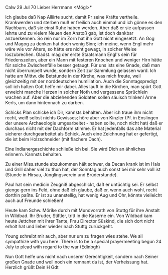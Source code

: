 Calw 29 Jul 70
Lieber Herrmann <Mögl>*

Ich glaube daß Nap Alliirte sucht, damit Pr seine Kräfte vertheile. Krankwerden und sterben muß er freilich auch einmal und ich gönne es den Nachbarn, daß sie einst Ruhe haben werden. Aber daß er sie aufpassen lehrte und zu vielem Neuen den Anstoß gab, ist doch dankbar anzuerkennen. So rein nur im Zorn hat ihn Gott nicht eingesetzt. An Gog und Magog zu denken hat doch wenig Sinn; ich meine, wenn Engl mehr wäre wie vor Alters, so hätte ers nicht gewagt, in solcher Weise loszubrechen. Gladst. mag der erste Staatsmann Engl's sein für Friedenszeiten, aber ein Mann mit festeren Knochen und weniger Hirn hätte für solche Zwischenfälle besser getaugt. Für uns ists eine Gnade, daß man nicht überrumpelt wurde, sondern Zeit zur Sammlung gelassen ward. Ich hatte am Mittw. die Betstunde in der Kirche, was mich freute, weil gleichzeitig mit der norddeutschen humiliation. Auch die Sonntagspredigt soll ich halten Gott helfe mir dabei. Alles lauft in die Kirchen, man spürt Gott erweicht manche Herzen in solcher Noth und vergessene Sprüchlein wachen auf. Aber die abziehenden Soldaten sollen säuisch trinken! Arme Kerls, um dann hintennach zu darben.

Schicks Plan schicke ich Dir, kannsts behalten. Aber ich traue ihm nicht recht, weiß selbst nichts Gewisses; höre aber von Kinzler (Pf. in Enslingen der unsere Archaeologie umgearbeitet - haben sollte, noch nicht hat) daß er durchaus nicht mit der Dachform stimme. Er hat jedenfalls das alte Material sicherer durchgearbeitet als Schick. Auch eine Zeichnung hat er gefertigt, die ist beim Holzschneider (mit flachem Dach).

Eine Indianergeschichte schließe ich bei. Sie wird Dich an ähnliches erinnern. Kannsts behalten.

Zu einer Miss.stunde abzukommen hält schwer, da Decan krank ist im Hals und Grill daher viel zu thun hat, der Sonntag auch sonst bei mir sehr voll ist (Stunde in Hirsau, Jünglingsverein und Brüderstunde).

Paul hat sein medicin Zeugniß abgeschickt, daß er untüchtig sei. Er selbst gienge gern ins Feld, ohne daß ich glaube, daß er, wenn auch wohl, recht dorthin paßte. Er ist zu unanstellig, hat wenig Aug und Ohr, könnte vielleicht auch auf Freunde schießen!

Heute kam Schw. Mörike durch mit Mundvorrath von Stuttg für ihre Anstalt in Wildbad. Ihr Bruder, Stiftler, tritt in die Kaserne ein. Von Wildbad kam heute Jettchen mit ihrer Tante, Frau Director Süskind, die sich dort nicht erholt hat und lieber wieder nach Stuttg zurückgeht.

Young schreibt mir auch, aber nur um zu fragen wies stehe. We all sympathize with you here. There is to be a special prayermeeting begun 24 July to plead with regard to the war (Edinbgh)

Nun Gott helfe uns nicht nach unserer Gerechtigkeit, sondern nach Seiner großen Gnade und weil noch ein remnant da ist, der Verheissung hat. Herzlich grüßt
 Dein H Gdt
